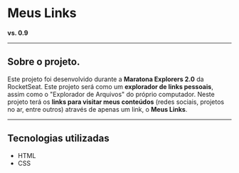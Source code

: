 # Meus Links
**vs. 0.9**

---

## Sobre o projeto.

Este projeto foi desenvolvido durante a **Maratona Explorers 2.0** da RocketSeat.
Este projeto será como um **explorador de links pessoais**, assim como o "Explorador de Arquivos" do próprio computador.
Neste projeto terá os **links para visitar meus conteúdos** (redes sociais, projetos no ar, entre outros) através de apenas um link, o **Meus Links**.

---

## Tecnologias utilizadas

* HTML
* CSS